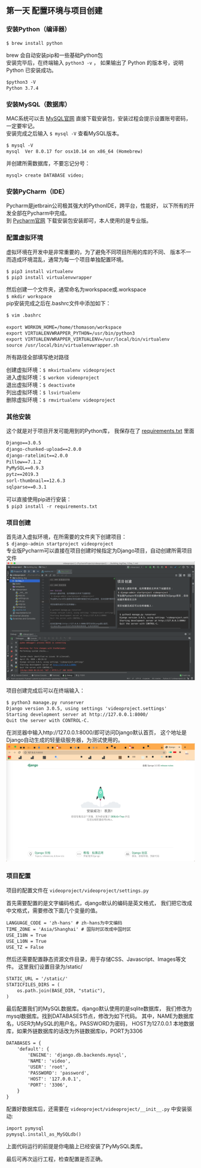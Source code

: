 ## 第一天 配置环境与项目创建

### 安装Python（编译器）  
`$ brew install python`  

brew 会自动安装pip和一些基础Python包    
安装完毕后，在终端输入 `python3 -v` ，
如果输出了 Python 的版本号，说明 Python 已安装成功。   
```
$python3 -V
Python 3.7.4
```

### 安装MySQL（数据库）  
MAC系统可以去 [MySQL官网](https://dev.mysql.com/downloads/mysql/)
直接下载安装包，安装过程会提示设置账号密码，一定要牢记。  
安装完成之后输入 `$ mysql -V` 查看MySQL版本。  
```
$ mysql -V
mysql  Ver 8.0.17 for osx10.14 on x86_64 (Homebrew)
``` 
并创建所需数据库，不要忘记分号：
```
mysql> create DATABASE video;
```

### 安装PyCharm（IDE）  
Pycharm是jetbrain公司极其强大的PythonIDE，跨平台，性能好，
以下所有的开发全部在Pycharm中完成。  
到 [Pycharm官网](https://www.jetbrains.com/pycharm/download/#section=mac)
下载安装包安装即可，本人使用的是专业版。

### 配置虚拟环境
虚拟环境在开发中是非常重要的，为了避免不同项目所用的库的不同、
版本不一而造成环境混乱，通常为每一个项目单独配置环境。  
```
$ pip3 install virtualenv
$ pip3 install virtualenvwrapper
```

然后创建一个文件夹，通常命名为workspace或.workspace  
`$ mkdir workspace`  
pip安装完成之后在.bashrc文件中添加如下：
```
$ vim .bashrc

export WORKON_HOME=/home/thomason/workspace
export VIRTUALENVWRAPPER_PYTHON=/usr/bin/python3
export VIRTUALENVWRAPPER_VIRTUALENV=/usr/local/bin/virtualenv
source /usr/local/bin/virtualenvwrapper.sh
```
所有路径全部填写绝对路径 
 
创建虚拟环境：`$ mkvirtualenv videoproject`  
进入虚拟环境：`$ workon videoproject`  
退出虚拟环境：`$ deactivate`  
列出虚拟环境：`$ lsvirtualenv`  
删除虚拟环境：`$ rmvirtualenv videoproject`

### 其他安装
这个就是对于项目开发可能用到的Python库，
我保存在了 [requirements.txt](/requirements.txt) 里面
```asgiref==3.2.7
Django==3.0.5
django-chunked-upload==2.0.0
django-ratelimit==2.0.0
Pillow==7.1.2
PyMySQL==0.9.3
pytz==2019.3
sorl-thumbnail==12.6.3
sqlparse==0.3.1
```
可以直接使用pip进行安装：  
`$ pip3 install -r requirements.txt`

### 项目创建
首先进入虚拟环境，在所需要的文件夹下创建项目：  
`$ django-admin startproject videoproject`  
专业版Pycharm可以直接在项目创建时候指定为Django项目，自动创建所需项目文件
![Pycharm_project.png](./Pycharm_project.png)

项目创建完成后可以在终端输入：
```
$ python3 manage.py runserver
Django version 3.0.5, using settings 'videoproject.settings'
Starting development server at http://127.0.0.1:8000/
Quit the server with CONTROL-C.
```
在浏览器中输入http://127.0.0.1:8000/即可访问Django默认首页，
这个地址是Django自动生成的轻量级服务器，为测试使用的。
![Django_display.png](./Django_display.png)

### 项目配置
项目的配置文件在 `videoproject/videoproject/settings.py`  

首先需要配置的是文字编码格式，django默认的编码是英文格式，
我们把它改成中文格式，需要修改下面几个变量的值。
```
LANGUAGE_CODE = 'zh-hans' # zh-hans为中文编码
TIME_ZONE = 'Asia/Shanghai' # 国际时区改成中国时区
USE_I18N = True
USE_L10N = True
USE_TZ = False
```

然后还需要配置静态资源文件目录，用于存储CSS、Javascript、Images等文件。
这里我们设置目录为/static/
```
STATIC_URL = '/static/'
STATICFILES_DIRS = (
    os.path.join(BASE_DIR, "static"),
)
```

最后配置我们的MySQL数据库。django默认使用的是sqlite数据库，
我们修改为mysql数据库。找到DATABASES节点，修改为如下代码。
其中，NAME为数据库名，USER为MySQL的用户名，PASSWORD为密码，
HOST为127.0.0.1 本地数据库，如果外链数据库的话改为外链数据库ip，PORT为3306
```
DATABASES = {
    'default': {
        'ENGINE': 'django.db.backends.mysql',
        'NAME': 'video',
        'USER': 'root',
        'PASSWORD': 'password',
        'HOST': '127.0.0.1',
        'PORT': '3306',
    }
}
```

配置好数据库后，还需要在 `videoproject/videoproject/__init__.py` 中安装驱动:
```
import pymysql
pymysql.install_as_MySQLdb()
```

上面代码运行的前提是你电脑上已经安装了PyMySQL类库。

最后可再次运行工程，检查配置是否正确。
